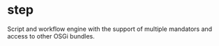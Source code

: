 # step

Script and workflow engine with the support of multiple mandators and access to other OSGi bundles.
